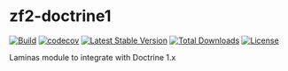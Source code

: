 # zf2-doctrine1

[![Build](https://github.com/diablomedia/zf2-doctrine1/workflows/Build/badge.svg?event=push)](https://github.com/diablomedia/zf2-doctrine1/actions?query=workflow%3ABuild+event%3Apush)
[![codecov](https://codecov.io/gh/diablomedia/zf2-doctrine1/branch/master/graph/badge.svg)](https://codecov.io/gh/diablomedia/zf2-doctrine1)
[![Latest Stable Version](https://poser.pugx.org/diablomedia/zf2-doctrine1/v/stable)](https://packagist.org/packages/diablomedia/zf2-doctrine1)
[![Total Downloads](https://poser.pugx.org/diablomedia/zf2-doctrine1/downloads)](https://packagist.org/packages/diablomedia/zf2-doctrine1)
[![License](https://poser.pugx.org/diablomedia/zf2-doctrine1/license)](https://packagist.org/packages/diablomedia/zf2-doctrine1)

Laminas module to integrate with Doctrine 1.x
